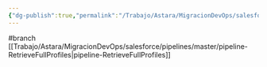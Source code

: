 ```yaml
---
{"dg-publish":true,"permalink":"/Trabajo/Astara/MigracionDevOps/salesforce/projects/Salesforce Full Profiles/GetFullProfiles_Release_pr/"}
---
```



#branch 
[[Trabajo/Astara/MigracionDevOps/salesforce/pipelines/master/pipeline-RetrieveFullProfiles\|pipeline-RetrieveFullProfiles]]